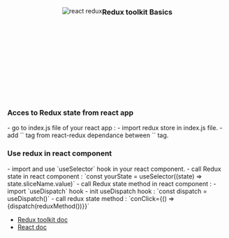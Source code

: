 <div style="display:flex;align-items:center;justify-content:center;width:100%;height:10vh;">
<img src="https://www.baptiste-donaux.fr/react-redux-concept/react-redux.png" alt="react redux">
<h3>Redux toolkit Basics</h3>
</div>

<h3>Acces to Redux state from react app</h3>
- go to index.js file of your react app :
    - import redux store in index.js file.
    - add `<Provider store={store}></Provider>` tag from react-redux dependance between `<App/>` tag.

<h3>Use redux in react component</h3>
- import and use `useSelector` hook in your react component.
- call Redux state in react component : `const yourState = useSelector((state) => state.sliceName.value)`
- call Redux state method  in react component : 
    - import `useDispatch` hook
    -  init useDispatch hook : `const dispatch = useDispatch()`
    - call redux state method : `conClick={() => {dispatch(reduxMethod())}}`

- [Redux toolkit doc](https://redux-toolkit.js.org/)
- [React doc](https://fr.reactjs.org/)